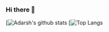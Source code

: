 ### Hi there 👋

<!--
**adarshmalviyaaa/adarshmalviyaaa** is a ✨ _special_ ✨ repository because its `README.md` (this file) appears on your GitHub profile.

Here are some ideas to get you started:

- 🔭 I’m currently working on ...
- 🌱 I’m currently learning ...
- 👯 I’m looking to collaborate on ...
- 🤔 I’m looking for help with ...
- 💬 Ask me about ...
- 📫 How to reach me: ...
- 😄 Pronouns: ...
- ⚡ Fun fact: ...
-->

[![Adarsh's github stats](https://github-readme-stats.vercel.app/api?username=adarshmalviyaaa&show_icons=true&theme=radical)
[![Top Langs](https://github-readme-stats.vercel.app/api/top-langs/?username=adarshmalviyaaa&show_icons=true&theme=radical)
